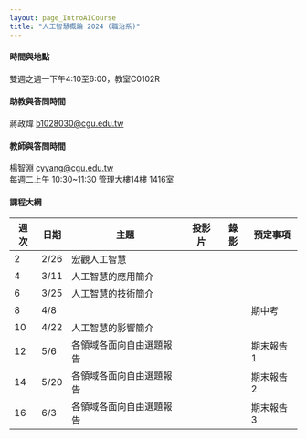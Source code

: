 ```yaml
---
layout: page_IntroAICourse
title: "人工智慧概論 2024 (職治系)"
---
```


<!---
開課序號 60718
學生人數 64人
-->

#### 時間與地點
雙週之週一下午4:10至6:00，教室C0102R<br/>

#### 助教與答問時間
蔣政煒 b1028030@cgu.edu.tw

#### 教師與答問時間
楊智淵 cyyang@cgu.edu.tw <br/>
每週二上午 10:30~11:30 管理大樓14樓 1416室<br/>

#### 課程大綱

|週次|日期         |主題                  |投影片 |錄影     | 預定事項                      |
|--- |---         |---                   |---   |---      |---                           |
|2   |2/26        | 宏觀人工智慧          |      |         |                              |
|4   |3/11        | 人工智慧的應用簡介    |      |         |                              |
|6   |3/25        | 人工智慧的技術簡介     |      |         |                              |
|8   |4/8         |                      |      |         |  期中考                      |
|10  |4/22        | 人工智慧的影響簡介    |      |         |                              |
|12  |5/6         | 各領域各面向自由選題報告   |      |         | 期末報告1                   |
|14  |5/20        | 各領域各面向自由選題報告   |      |         | 期末報告2                     |
|16  |6/3         | 各領域各面向自由選題報告   |      |         | 期末報告3                    |

<br/>

